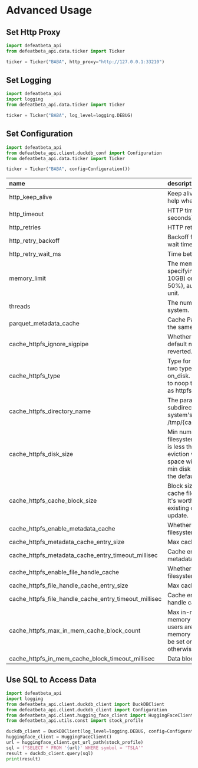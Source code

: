# Advanced Usage

## Set Http Proxy

```python
import defeatbeta_api
from defeatbeta_api.data.ticker import Ticker

ticker = Ticker("BABA", http_proxy="http://127.0.0.1:33210")
```

## Set Logging

```python
import defeatbeta_api
import logging
from defeatbeta_api.data.ticker import Ticker

ticker = Ticker("BABA", log_level=logging.DEBUG)
```

## Set Configuration

```python
import defeatbeta_api
from defeatbeta_api.client.duckdb_conf import Configuration
from defeatbeta_api.data.ticker import Ticker

ticker = Ticker("BABA", config=Configuration())
```

| name                                                  | description                                                                                                                                                                                                                                                                                                                   |    default     |
|:------------------------------------------------------|:------------------------------------------------------------------------------------------------------------------------------------------------------------------------------------------------------------------------------------------------------------------------------------------------------------------------------|:--------------:|
| http_keep_alive                                       | Keep alive connections. Setting this to false can help when running into connection failures                                                                                                                                                                                                                                  |      True      |
| http_timeout                                          | HTTP timeout read/write/connection/retry (in seconds)                                                                                                                                                                                                                                                                         |      120       |
| http_retries                                          | HTTP retries on I/O error                                                                                                                                                                                                                                                                                                     |       5        |
| http_retry_backoff                                    | Backoff factor for exponentially increasing retry wait time                                                                                                                                                                                                                                                                   |      2.0       |
| http_retry_wait_ms                                    | Time between retries                                                                                                                                                                                                                                                                                                          |      1000      |
| memory_limit                                          | The memory_limit parameter supports specifying either a fixed memory value (e.g., 10GB) or a percentage of system memory (e.g., 50%), automatically converting it into a valid unit.                                                                                                                                          |     '80%'      |
| threads                                               | The number of total threads used by the system.                                                                                                                                                                                                                                                                               |       4        |
| parquet_metadata_cache                                | Cache Parquet metadata - useful when reading the same files multiple times                                                                                                                                                                                                                                                    |      True      |
| cache_httpfs_ignore_sigpipe                           | Whether to ignore SIGPIPE for the extension. By default not ignored. Once ignored, it cannot be reverted.                                                                                                                                                                                                                     |      True      |
| cache_httpfs_type                                     | Type for cached filesystem. Currently there're two types available, one is in_mem, another is on_disk. By default we use on-disk cache. Set to noop to disable, which behaves exactly same as httpfs extension.                                                                                                               |   'on_disk'    |
| cache_httpfs_directory_name                           | The parameter defines the HTTPFS cache subdirectory, automatically created in the system's temp folder with versioning (e.g., /tmp/{cache_httpfs_directory_name}/{version}/).                                                                                                                                                 | 'defeat_cache' |
| cache_httpfs_disk_size                                | Min number of bytes on disk for the cache filesystem to enable on-disk cache; if left bytes is less than the threshold, LRU based cache file eviction will be performed.By default, 5% disk space will be reserved for other usage. When min disk bytes specified with a positive value, the default value will be overriden. |   1073741824   |
| cache_httpfs_cache_block_size                         | Block size for cache, applies to both in-memory cache filesystem and on-disk cache filesystem. It's worth noting for on-disk filesystem, all existing cache files are invalidated after config update.                                                                                                                        |    1048576     |
| cache_httpfs_enable_metadata_cache                    | Whether metadata cache is enable for cache filesystem. By default enabled.                                                                                                                                                                                                                                                    |      True      |
| cache_httpfs_metadata_cache_entry_size                | Max cache size for metadata LRU cache.                                                                                                                                                                                                                                                                                        |      1024      |
| cache_httpfs_metadata_cache_entry_timeout_millisec    | Cache entry timeout in milliseconds for metadata LRU cache.                                                                                                                                                                                                                                                                   |    28800000    |
| cache_httpfs_enable_file_handle_cache                 | Whether file handle cache is enable for cache filesystem. By default enabled.                                                                                                                                                                                                                                                 |      True      |
| cache_httpfs_file_handle_cache_entry_size             | Max cache size for file handle cache.                                                                                                                                                                                                                                                                                         |      1024      |
| cache_httpfs_file_handle_cache_entry_timeout_millisec | Cache entry timeout in milliseconds for file handle cache.                                                                                                                                                                                                                                                                    |    28800000    |
| cache_httpfs_max_in_mem_cache_block_count             | Max in-memory cache block count for in-memory caches for all cache filesystems, so users are able to configure the maximum memory consumption. It's worth noting it should be set only once before all filesystem access, otherwise there's no affect.                                                                        |       64       |
| cache_httpfs_in_mem_cache_block_timeout_millisec      | Data block cache entry timeout in milliseconds.                                                                                                                                                                                                                                                                               |    1800000     |

## Use SQL to Access Data
```python
import defeatbeta_api
import logging
from defeatbeta_api.client.duckdb_client import DuckDBClient
from defeatbeta_api.client.duckdb_client import Configuration
from defeatbeta_api.client.hugging_face_client import HuggingFaceClient
from defeatbeta_api.utils.const import stock_profile

duckdb_client = DuckDBClient(log_level=logging.DEBUG, config=Configuration(threads=8))
huggingface_client = HuggingFaceClient()
url = huggingface_client.get_url_path(stock_profile)
sql = f"SELECT * FROM '{url}' WHERE symbol = 'TSLA'"
result = duckdb_client.query(sql)
print(result)
```